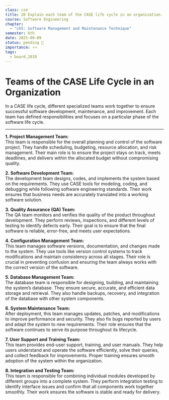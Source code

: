 ```yaml
---
class: cse
title: 20 Explain each team of the CASE life cycle in an organization.
course: Software Engineering
chapter:
  - "ch5: Software Management and Maintenance Technique"
semester: 6th
date: 2025-09-09
status: pending 🛑
importance: ⭐⭐
tags:
  - board_2019
---
```

# Teams of the CASE Life Cycle in an Organization

In a CASE life cycle, different specialized teams work together to ensure successful software development, maintenance, and improvement. Each team has defined responsibilities and focuses on a particular phase of the software life cycle.

---
**1. Project Management Team:**  
This team is responsible for the overall planning and control of the software project. They handle scheduling, budgeting, resource allocation, and risk management. Their main role is to ensure the project stays on track, meets deadlines, and delivers within the allocated budget without compromising quality.

**2. Software Development Team:**  
The development team designs, codes, and implements the system based on the requirements. They use CASE tools for modeling, coding, and debugging while following software engineering standards. Their work ensures that business needs are accurately translated into a working software solution.

**3. Quality Assurance (QA) Team:**  
The QA team monitors and verifies the quality of the product throughout development. They perform reviews, inspections, and different levels of testing to identify defects early. Their goal is to ensure that the final software is reliable, error-free, and meets user expectations.

**4. Configuration Management Team:**  
This team manages software versions, documentation, and changes made to the system. They use tools like version control systems to track modifications and maintain consistency across all stages. Their role is crucial in preventing confusion and ensuring the team always works with the correct version of the software.

**5. Database Management Team:**  
The database team is responsible for designing, building, and maintaining the system’s database. They ensure secure, accurate, and efficient data storage and retrieval. They also handle backups, recovery, and integration of the database with other system components.

**6. System Maintenance Team:**  
After deployment, this team manages updates, patches, and modifications to improve performance and security. They also fix bugs reported by users and adapt the system to new requirements. Their role ensures that the software continues to serve its purpose throughout its lifecycle.

**7. User Support and Training Team:**  
This team provides end-user support, training, and user manuals. They help users understand and operate the software efficiently, solve their queries, and collect feedback for improvements. Proper training ensures smooth adoption of the system within the organization.

**8. Integration and Testing Team:**  
This team is responsible for combining individual modules developed by different groups into a complete system. They perform integration testing to identify interface issues and confirm that all components work together smoothly. Their work ensures the software is stable and ready for delivery.